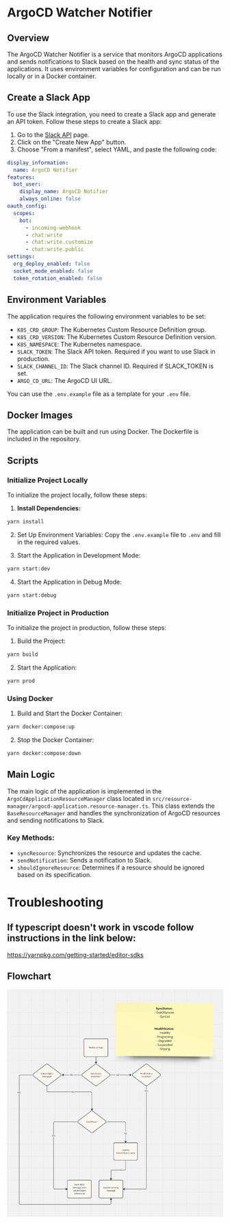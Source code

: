 # ArgoCD Watcher Notifier

## Overview

The ArgoCD Watcher Notifier is a service that monitors ArgoCD applications and sends notifications to Slack based on the health and sync status of the applications. It uses environment variables for configuration and can be run locally or in a Docker container.

## Create a Slack App

To use the Slack integration, you need to create a Slack app and generate an API token. Follow these steps to create a Slack app:

1. Go to the [Slack API](https://api.slack.com/apps) page.
2. Click on the "Create New App" button.
3. Choose "From a manifest", select YAML, and paste the following code:

```yaml
display_information:
  name: ArgoCD Notifier
features:
  bot_user:
    display_name: ArgoCD Notifier
    always_online: false
oauth_config:
  scopes:
    bot:
      - incoming-webhook
      - chat:write
      - chat:write.customize
      - chat:write.public
settings:
  org_deploy_enabled: false
  socket_mode_enabled: false
  token_rotation_enabled: false
```

## Environment Variables

The application requires the following environment variables to be set:

- `K8S_CRD_GROUP`: The Kubernetes Custom Resource Definition group.
- `K8S_CRD_VERSION`: The Kubernetes Custom Resource Definition version.
- `K8S_NAMESPACE`: The Kubernetes namespace.
- `SLACK_TOKEN`: The Slack API token. Required if you want to use Slack in production.
- `SLACK_CHANNEL_ID`: The Slack channel ID. Required if SLACK_TOKEN is set.
- `ARGO_CD_URL`: The ArgoCD UI URL.

You can use the `.env.example` file as a template for your `.env` file.

## Docker Images

The application can be built and run using Docker. The Dockerfile is included in the repository.

## Scripts

### Initialize Project Locally

To initialize the project locally, follow these steps:

1. **Install Dependencies:**

```sh
yarn install
```

2. Set Up Environment Variables: Copy the `.env.example` file to `.env` and fill in the required values.

3. Start the Application in Development Mode:

```sh
yarn start:dev
```

4. Start the Application in Debug Mode:

```sh
yarn start:debug
```

### Initialize Project in Production

To initialize the project in production, follow these steps:

1. Build the Project:

```sh
yarn build
```

2. Start the Application:

```sh
yarn prod
```

### Using Docker

1. Build and Start the Docker Container:

```sh
yarn docker:compose:up
```

2. Stop the Docker Container:

```sh
yarn docker:compose:down
```

## Main Logic

The main logic of the application is implemented in the `ArgoCdApplicationResourceManager` class located in `src/resource-manager/argocd-application.resource-manager.ts`. This class extends the `BaseResourceManager` and handles the synchronization of ArgoCD resources and sending notifications to Slack.

### Key Methods:

- `syncResource`: Synchronizes the resource and updates the cache.
- `sendNotification`: Sends a notification to Slack.
- `shouldIgnoreResource`: Determines if a resource should be ignored based on its specification.

# Troubleshooting

## If typescript doesn't work in vscode follow instructions in the link below:

https://yarnpkg.com/getting-started/editor-sdks

## Flowchart

![Flowchart](assets/flowchart.png)
